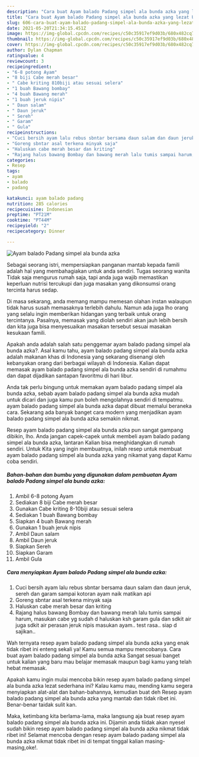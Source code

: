 ```yaml
---
description: "Cara buat Ayam balado Padang simpel ala bunda azka yang lezat Untuk Jualan"
title: "Cara buat Ayam balado Padang simpel ala bunda azka yang lezat Untuk Jualan"
slug: 606-cara-buat-ayam-balado-padang-simpel-ala-bunda-azka-yang-lezat-untuk-jualan
date: 2021-05-20T21:34:15.451Z
image: https://img-global.cpcdn.com/recipes/c50c35917ef9d03b/680x482cq70/ayam-balado-padang-simpel-ala-bunda-azka-foto-resep-utama.jpg
thumbnail: https://img-global.cpcdn.com/recipes/c50c35917ef9d03b/680x482cq70/ayam-balado-padang-simpel-ala-bunda-azka-foto-resep-utama.jpg
cover: https://img-global.cpcdn.com/recipes/c50c35917ef9d03b/680x482cq70/ayam-balado-padang-simpel-ala-bunda-azka-foto-resep-utama.jpg
author: Dylan Chapman
ratingvalue: 4
reviewcount: 3
recipeingredient:
- "6-8 potong Ayam"
- "8 biji Cabe merah besar"
- " Cabe kriting 810biji atau sesuai selera"
- "1 buah Bawang bombay"
- "4 buah Bawang merah"
- "1 buah jeruk nipis"
- " Daun salam"
- " Daun jeruk"
- " Sereh"
- " Garam"
- " Gula"
recipeinstructions:
- "Cuci bersih ayam lalu rebus sbntar bersama daun salam dan daun jeruk, sereh dan garam sampai kotoran ayam naik matikan api"
- "Goreng sbntar asal terkena minyak saja"
- "Haluskan cabe merah besar dan kriting"
- "Rajang halus bawang Bombay dan bawang merah lalu tumis sampai harum, masukan cabe yg sudah d haluskan ksh garam gula dan sdkit air juga sdkit air perasan jeruk nipis masukan ayam.. test rasa.. siap d sajikan.."
categories:
- Resep
tags:
- ayam
- balado
- padang

katakunci: ayam balado padang 
nutrition: 285 calories
recipecuisine: Indonesian
preptime: "PT21M"
cooktime: "PT44M"
recipeyield: "2"
recipecategory: Dinner

---
```



![Ayam balado Padang simpel ala bunda azka](https://img-global.cpcdn.com/recipes/c50c35917ef9d03b/680x482cq70/ayam-balado-padang-simpel-ala-bunda-azka-foto-resep-utama.jpg)

Sebagai seorang istri, mempersiapkan panganan mantab kepada famili adalah hal yang membahagiakan untuk anda sendiri. Tugas seorang  wanita Tidak saja mengurus rumah saja, tapi anda juga wajib memastikan keperluan nutrisi tercukupi dan juga masakan yang dikonsumsi orang tercinta harus sedap.

Di masa  sekarang, anda memang mampu memesan olahan instan walaupun tidak harus susah memasaknya terlebih dahulu. Namun ada juga lho orang yang selalu ingin memberikan hidangan yang terbaik untuk orang tercintanya. Pasalnya, memasak yang diolah sendiri akan jauh lebih bersih dan kita juga bisa menyesuaikan masakan tersebut sesuai masakan kesukaan famili. 



Apakah anda adalah salah satu penggemar ayam balado padang simpel ala bunda azka?. Asal kamu tahu, ayam balado padang simpel ala bunda azka adalah makanan khas di Indonesia yang sekarang disenangi oleh kebanyakan orang dari berbagai wilayah di Indonesia. Kalian dapat memasak ayam balado padang simpel ala bunda azka sendiri di rumahmu dan dapat dijadikan santapan favoritmu di hari libur.

Anda tak perlu bingung untuk memakan ayam balado padang simpel ala bunda azka, sebab ayam balado padang simpel ala bunda azka mudah untuk dicari dan juga kamu pun boleh mengolahnya sendiri di tempatmu. ayam balado padang simpel ala bunda azka dapat dibuat memalui beraneka cara. Sekarang ada banyak banget cara modern yang menjadikan ayam balado padang simpel ala bunda azka semakin nikmat.

Resep ayam balado padang simpel ala bunda azka pun sangat gampang dibikin, lho. Anda jangan capek-capek untuk membeli ayam balado padang simpel ala bunda azka, lantaran Kalian bisa menghidangkan di rumah sendiri. Untuk Kita yang ingin membuatnya, inilah resep untuk membuat ayam balado padang simpel ala bunda azka yang nikamat yang dapat Kamu coba sendiri.

<!--inarticleads1-->

##### Bahan-bahan dan bumbu yang digunakan dalam pembuatan Ayam balado Padang simpel ala bunda azka:

1. Ambil 6-8 potong Ayam
1. Sediakan 8 biji Cabe merah besar
1. Gunakan  Cabe kriting 8-10biji atau sesuai selera
1. Sediakan 1 buah Bawang bombay
1. Siapkan 4 buah Bawang merah
1. Gunakan 1 buah jeruk nipis
1. Ambil  Daun salam
1. Ambil  Daun jeruk
1. Siapkan  Sereh
1. Siapkan  Garam
1. Ambil  Gula




<!--inarticleads2-->

##### Cara menyiapkan Ayam balado Padang simpel ala bunda azka:

1. Cuci bersih ayam lalu rebus sbntar bersama daun salam dan daun jeruk, sereh dan garam sampai kotoran ayam naik matikan api
1. Goreng sbntar asal terkena minyak saja
1. Haluskan cabe merah besar dan kriting
1. Rajang halus bawang Bombay dan bawang merah lalu tumis sampai harum, masukan cabe yg sudah d haluskan ksh garam gula dan sdkit air juga sdkit air perasan jeruk nipis masukan ayam.. test rasa.. siap d sajikan..




Wah ternyata resep ayam balado padang simpel ala bunda azka yang enak tidak ribet ini enteng sekali ya! Kamu semua mampu mencobanya. Cara buat ayam balado padang simpel ala bunda azka Sangat sesuai banget untuk kalian yang baru mau belajar memasak maupun bagi kamu yang telah hebat memasak.

Apakah kamu ingin mulai mencoba bikin resep ayam balado padang simpel ala bunda azka lezat sederhana ini? Kalau kamu mau, mending kamu segera menyiapkan alat-alat dan bahan-bahannya, kemudian buat deh Resep ayam balado padang simpel ala bunda azka yang mantab dan tidak ribet ini. Benar-benar taidak sulit kan. 

Maka, ketimbang kita berlama-lama, maka langsung aja buat resep ayam balado padang simpel ala bunda azka ini. Dijamin anda tiidak akan nyesel sudah bikin resep ayam balado padang simpel ala bunda azka nikmat tidak ribet ini! Selamat mencoba dengan resep ayam balado padang simpel ala bunda azka nikmat tidak ribet ini di tempat tinggal kalian masing-masing,oke!.

